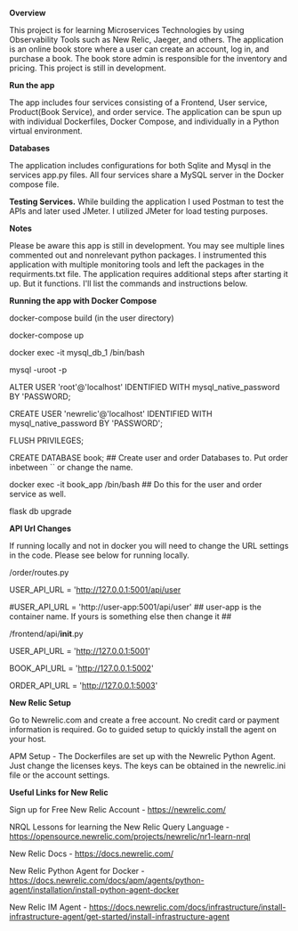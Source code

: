 **Overview**

This project is for learning Microservices Technologies by using Observability Tools such as New Relic, Jaeger, and others. The application is an online book store where a user can create an account, log in, and purchase a book. The book store admin is responsible for the inventory and pricing. This project is still in development. 

**Run the app**

The app includes four services consisting of a Frontend, User service, Product(Book Service), and order service. The application can be spun up with individual Dockerfiles, Docker Compose, and individually in a Python virtual environment.

**Databases** 

The application includes configurations for both Sqlite and Mysql in the services app.py files. All four services share a MySQL server in the Docker compose file. 

**Testing Services.**
While building the application I used Postman to test the APIs and later used JMeter. I utilized JMeter for load testing purposes. 

**Notes**

Please be aware this app is still in development. You may see multiple lines commented out and nonrelevant python packages. I instrumented this application with multiple monitoring tools 
and left the packages in the requirments.txt file. The application requires additional steps after starting it up. But it functions. I'll list the commands and instructions below. 

**Running the app with Docker Compose** 

docker-compose build (in the user directory) 

docker-compose up

docker exec -it mysql_db_1 /bin/bash

mysql -uroot -p

ALTER USER 'root'@'localhost' IDENTIFIED WITH mysql_native_password BY 'PASSWORD;

CREATE USER 'newrelic'@'localhost' IDENTIFIED WITH mysql_native_password BY 'PASSWORD';

FLUSH PRIVILEGES;

CREATE DATABASE book; ## Create user and order Databases to. Put order inbetween `` or change the name. 

docker exec -it book_app /bin/bash ## Do this for the user and order service as well. 

flask db upgrade 

****API Url Changes****

If running locally and not in docker you will need to change the URL settings in the code. Please see below for running locally. 

/order/routes.py 


USER_API_URL = 'http://127.0.0.1:5001/api/user 

#USER_API_URL = 'http://user-app:5001/api/user' ## user-app is the container name. If yours is something else then change it ##

/frontend/api/__init__.py

USER_API_URL = 'http://127.0.0.1:5001'

BOOK_API_URL = 'http://127.0.0.1:5002'

ORDER_API_URL = 'http://127.0.0.1:5003'

**New Relic Setup**

Go to Newrelic.com and create a free account. No credit card or payment information is required. Go to guided setup to quickly install the agent on your host. 

APM Setup - The Dockerfiles are set up with the Newrelic Python Agent. Just change the licenses keys. The keys can be obtained in the newrelic.ini file or the account settings. 

**Useful Links for New Relic**

Sign up for Free New Relic Account - https://newrelic.com/ 

NRQL Lessons for learning the New Relic Query Language  - https://opensource.newrelic.com/projects/newrelic/nr1-learn-nrql

New Relic Docs - https://docs.newrelic.com/

New Relic Python Agent for Docker - https://docs.newrelic.com/docs/apm/agents/python-agent/installation/install-python-agent-docker

New Relic IM Agent - https://docs.newrelic.com/docs/infrastructure/install-infrastructure-agent/get-started/install-infrastructure-agent
